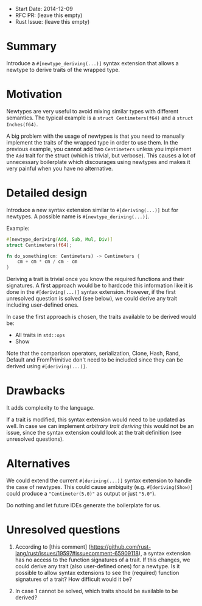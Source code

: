 - Start Date: 2014-12-09
- RFC PR: (leave this empty)
- Rust Issue: (leave this empty)

# Summary

Introduce a `#[newtype_deriving(...)]` syntax extension that allows a newtype
to derive traits of the wrapped type.

# Motivation

Newtypes are very useful to avoid mixing similar types with different
semantics. The typical example is a `struct Centimeters(f64)` and a
`struct Inches(f64)`.

A big problem with the usage of newtypes is that you need to manually implement
the traits of the wrapped type in order to use them. In the previous example,
you cannot add two `Centimeters` unless you implement the `Add` trait for the
struct (which is trivial, but verbose). This causes a lot of unnecessary
boilerplate which discourages using newtypes and makes it very painful when you
have no alternative.

# Detailed design

Introduce a new syntax extension similar to `#[deriving(...)]` but for
newtypes. A possible name is `#[newtype_deriving(...)]`.

Example:

```rust
#[newtype_deriving(Add, Sub, Mul, Div)]
struct Centimeters(f64);

fn do_something(cm: Centimeters) -> Centimeters {
    cm + cm * cm / cm - cm
}
```

Deriving a trait is trivial once you know the required functions and their
signatures. A first approach would be to hardcode this information like it
is done in the `#[deriving(...)]` syntax extension. However, if the first
unresolved question is solved (see below), we could derive any trait including
user-defined ones.

In case the first approach is chosen, the traits available to be derived would be:
* All traits in `std::ops`
* Show

Note that the comparison operators, serialization, Clone, Hash, Rand, Default
and FromPrimitive don't need to be included since they can be derived using
`#[deriving(...)]`.

# Drawbacks

It adds complexity to the language.

If a trait is modified, this syntax extension would need to be updated as well.
In case we can implement *arbitrary trait deriving* this would not be an issue,
since the syntax extension could look at the trait definition (see unresolved
questions).

# Alternatives

We could extend the current `#[deriving(...)]` syntax extension to handle the
case of newtypes. This could cause ambiguity (e.g. `#[deriving(Show)`]
could produce a `"Centimeter(5.0)"` as output or just `"5.0"`).

Do nothing and let future IDEs generate the boilerplate for us.

# Unresolved questions

1. According to [this comment]
(https://github.com/rust-lang/rust/issues/19597#issuecomment-65909118),
a syntax extension has no access to the function signatures of a trait. If
this changes, we could derive any trait (also user-defined ones) for a newtype.
Is it possible to allow syntax extensions to see the (required) function
signatures of a trait? How difficult would it be?

2. In case 1 cannot be solved, which traits should be available to be derived?

